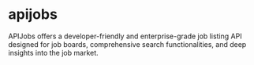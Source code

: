 # apijobs
APIJobs offers a developer-friendly and enterprise-grade job listing API designed for job boards, comprehensive search functionalities, and deep insights into the job market.
